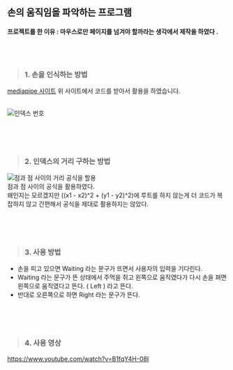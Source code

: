 ## 손의 움직임을 파악하는 프로그램 

#### 프로젝트를 한 이유 : 마우스로만 페이지를 넘겨야 할까라는 생각에서 제작을 하였다 .

<br><br>

> ### 1. 손을 인식하는 방법 
[mediapipe 사이트](https://google.github.io/mediapipe/solutions/hands.html)
위 사이트에서 코드를 받아서 활용을 하였습니다.  <br><br>

![인덱스 번호](https://mediapipe.dev/images/mobile/hand_landmarks.png)

<br><br><br>

> ### 2. 인덱스의 거리 구하는 방법 
![점과 점 사이의 거리 공식을 할용](https://mblogthumb-phinf.pstatic.net/MjAxODAzMjdfMTg2/MDAxNTIyMTE0NDE3Mzkx.FGE2-XvEZMJ4gRvYEoikCTVUYIiFrs58nPKoI8n41U8g.gC8WPbkNO9zoWFkCigXKJ6gIQGNsdetzU7SXwzOUNGAg.PNG.tipsware/20180327_103323_023.png?type=w800)
<br>점과 점 사이의 공식을 활용하였다.  
왜인지는 모르겠지만 ((x1 - x2)^2 + (y1 - y2)^2)에 루트를 하지 않는게 더 코드가 복잡하지 않고 간편해서 공식을 제대로 활용하지는 않았다.

<br><br><br>

> ### 3. 사용 방법 
- 손을 피고 있으면 Waiting 라는 문구가 뜨면서 사용자의 입력을 기다린다.
- Waiting 라는 문구가 뜬 상태에서 주먹을 쥐고 왼쪽으로 움직였다가 다시 손을 펴면 왼쪽으로 움직였다고 뜬다. ( Left ) 라고 뜬다.
- 반대로 오른쪽으로 하면 Right 라는 문구가 뜬다.

<br><br><br>

> ### 4. 사용 영상 
https://www.youtube.com/watch?v=B1fqY4H-08I
